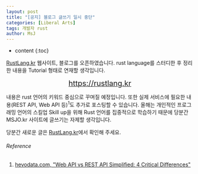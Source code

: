 ```yaml
---
layout: post
title: "[공지] 블로그 글쓰기 일시 중단"
categories: [Liberal Arts]
tags: 개발자 rust
author: MsJ
---
```


* content
{:toc}

[RustLang.kr](https://rustlang.kr) 웹사이트, 블로그를 오픈하였습니다. rust language를 스터디한  후 정리한 내용을 Tutorial 형태로 연재할 생각입니다.

<center><a href="https://rustlang.kr"><span style="font-size:20px;">https://rustlang.kr</span></a></center>

내용은 rust 언어의 키워드 중심으로 꾸며질 예정입니다. 또한 실제 서비스에 필요한 내용(REST API, Web API 등)<sup>1</sup>도 추가로 포스팅할 수 있습니다. 올해는 개인적인 프로그래밍 언어의 스킬업 Skill up을 위해 Rust 언어를 집중적으로 학습하기 때문에 당분간 MSJO.kr 사이트에 글쓰기는 자제할 생각입니다.

당분간 새로운 글은 [RustLang.kr](https://rustlang.kr)에서 확인해 주세요.





###### Reference

1. [hevodata.com, "Web API vs REST API Simplified: 4 Critical Differences"](https://hevodata.com/learn/web-api-vs-rest-api/)
